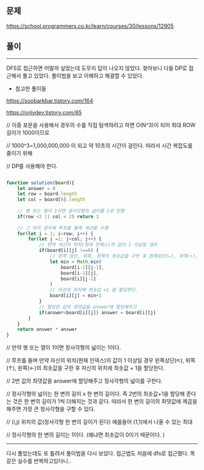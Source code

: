 ## 문제
https://school.programmers.co.kr/learn/courses/30/lessons/12905


## 풀이
---
DFS로 접근하면 어떨까 싶었는데 도무지 답이 나오지 않았다. 찾아보니 다들 DP로 접근해서 풀고 있었다. 풀이법을 보고 이해하고 해결할 수 있었다. 

- 참고한 풀이들

https://soobarkbar.tistory.com/164

https://onlydev.tistory.com/65


// 이중 포문을 사용해서 경우의 수를 직접 탐색하려고 하면 O(N^3)이 되어 최대 ROW 길이가 1000이므로

// 1000^3=1,000,000,000 이 되고 약 10초의 시간이 걸린다. 따라서 시간 복잡도를 줄이기 위해

// DP를 사용해야 한다. 


```jsx

function solution(board){
    let answer = 0
    let row = board.length
    let col = board[0].length
    
    // 행 또는 열이 1이면 정사각형의 넓이를 1로 반환
    if(row <2 || col < 2) return 1
    
    // 그 외의 경우에 루프를 돌며 계산을 수행
    for(let i = 1; i<row; i++) {
        for(let j =1; j<col; j++) {
            // 만약 자신의 위치(현재 인덱스)의 값이 1 이상일 경우 
            if(board[i][j] !==0) {
                // 왼쪽 상단, 위쪽, 왼쪽의 최솟값을 구한 후 왼쪽상단(↖︎), 위쪽(↑), 왼쪽(←)
                let min = Math.min(
                    board[i-1][j-1],
                    board[i-1][j],
                    board[i][j-1]
                )
                // 자신의 위치에 최솟값 +1 을 할당한다.
                board[i][j] = min+1
            }
            // 할당한 값의 최댓값을 answer에 할당해주고
            if(answer<board[i][j]) answer = board[i][j]
        }
    }
    return answer * answer
}

```


// 만약 행 또는 열이 1이면 정사각형의 넓이는 1이다.

// 루프를 돌며 만약 자신의 위치(현재 인덱스)의 값이 1 이상일 경우 왼쪽상단(↖︎), 위쪽(↑), 왼쪽(←)의 최솟값을 구한 후 자신의 위치에 최솟값 + 1을 할당한다.

// 2번 값의 최댓값을 answer에 할당해주고 정사각형의 넓이를 구한다. 

// 정사각형의 넓이는 한 변의 길이 x 한 변의 길이다. 즉 2번의 최솟값+1을 할당해 준다는 것은 한 변의 길이가 1씩 더해지는 것과 같다. 따라서 한 변의 길이의 최댓값에 제곱을 해주면 가장 큰 정사각형을 구할 수 있다.

// (i,j) 위치의 값(정사각형 한 변의 길이가 된다) 예를들어 (1,1)에서 나올 수 있는 최대

// 정사각형의 한 변의 길이는 1이다. (왜냐면 최솟값이 0이기 때문이다. )


---
다시 풀었는데도 또 틀려서 풀이법을 다시 보았다. 
접근법도 처음에 dfs로 접근했다.
똑같은 실수를 반복하고있다니..
